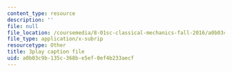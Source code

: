 ```yaml
---
content_type: resource
description: ''
file: null
file_location: /coursemedia/8-01sc-classical-mechanics-fall-2016/a0b03c9b135c368be5ef0ef4b233aecf_SjK2lmRFxc4.srt
file_type: application/x-subrip
resourcetype: Other
title: 3play caption file
uid: a0b03c9b-135c-368b-e5ef-0ef4b233aecf
---
```

